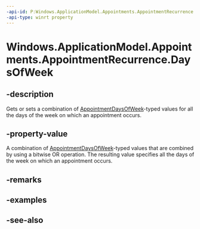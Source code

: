 ```yaml
---
-api-id: P:Windows.ApplicationModel.Appointments.AppointmentRecurrence.DaysOfWeek
-api-type: winrt property
---
```


<!-- Property syntax
public Windows.ApplicationModel.Appointments.AppointmentDaysOfWeek DaysOfWeek { get;  set; }
-->

# Windows.ApplicationModel.Appointments.AppointmentRecurrence.DaysOfWeek

## -description
Gets or sets a combination of [AppointmentDaysOfWeek](appointmentdaysofweek.md)-typed values for all the days of the week on which an appointment occurs.

## -property-value
A combination of [AppointmentDaysOfWeek](appointmentdaysofweek.md)-typed values that are combined by using a bitwise OR operation. The resulting value specifies all the days of the week on which an appointment occurs.

## -remarks

## -examples

## -see-also
